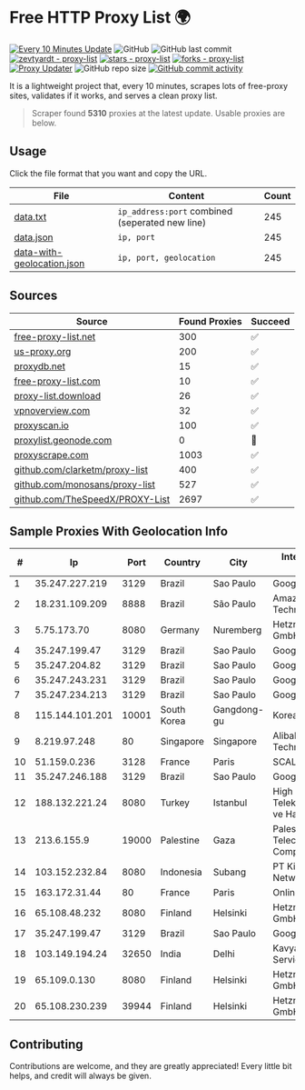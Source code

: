 
# Free HTTP Proxy List 🌍

[![Every 10 Minutes Update](https://github.com/mertguvencli/http-proxy-list/actions/workflows/main.yml/badge.svg?branch=main)](https://github.com/mertguvencli/http-proxy-list/actions/workflows/main.yml)
![GitHub](https://img.shields.io/github/license/mertguvencli/http-proxy-list)
![GitHub last commit](https://img.shields.io/github/last-commit/mertguvencli/http-proxy-list)
[![zevtyardt - proxy-list](https://img.shields.io/static/v1?label=zevtyardt&message=proxy-list&color=blue&logo=github)](https://github.com/zevtyardt/proxy-list "Go to GitHub repo")
[![stars - proxy-list](https://img.shields.io/github/stars/zevtyardt/proxy-list?style=social)](https://github.com/zevtyardt/proxy-list)
[![forks - proxy-list](https://img.shields.io/github/forks/zevtyardt/proxy-list?style=social)](https://github.com/zevtyardt/proxy-list)
[![Proxy Updater](https://github.com/zevtyardt/proxy-list/workflows/Proxy%20Updater/badge.svg)](https://github.com/zevtyardt/proxy-list/actions?query=workflow:"Proxy+Updater")
![GitHub repo size](https://img.shields.io/github/repo-size/zevtyardt/proxy-list)
[![GitHub commit activity](https://img.shields.io/github/commit-activity/m/zevtyardt/proxy-list?logo=commits)](https://github.com/zevtyardt/proxy-list/commits/main)

It is a lightweight project that, every 10 minutes, scrapes lots of free-proxy sites, validates if it works, and serves a clean proxy list.

> Scraper found **5310** proxies at the latest update. Usable proxies are below.

## Usage

Click the file format that you want and copy the URL.

|File|Content|Count|
|----|-------|-----|
|[data.txt](https://raw.githubusercontent.com/mertguvencli/http-proxy-list/main/proxy-list/data.txt)|`ip_address:port` combined (seperated new line)|245|
|[data.json](https://raw.githubusercontent.com/mertguvencli/http-proxy-list/main/proxy-list/data.json)|`ip, port`|245|
|[data-with-geolocation.json](https://raw.githubusercontent.com/mertguvencli/http-proxy-list/main/proxy-list/data-with-geolocation.json)|`ip, port, geolocation`|245|

## Sources

|Source|Found Proxies|Succeed|
|------|-------------|-------|
|[free-proxy-list.net](https://free-proxy-list.net)|300|✅|
|[us-proxy.org](https://www.us-proxy.org)|200|✅|
|[proxydb.net](http://proxydb.net)|15|✅|
|[free-proxy-list.com](https://free-proxy-list.com/?page=&port=&type%5B%5D=http&type%5B%5D=https&up_time=0&search=Search)|10|✅|
|[proxy-list.download](https://www.proxy-list.download/HTTP)|26|✅|
|[vpnoverview.com](https://vpnoverview.com/privacy/anonymous-browsing/free-proxy-servers)|32|✅|
|[proxyscan.io](https://www.proxyscan.io)|100|✅|
|[proxylist.geonode.com](https://proxylist.geonode.com/api/proxy-list?limit=300&page=1&sort_by=lastChecked&sort_type=desc&protocols=http,https)|0|🚫|
|[proxyscrape.com](https://api.proxyscrape.com/v2/?request=displayproxies&protocol=http&timeout=10000&country=all&ssl=all&anonymity=all)|1003|✅|
|[github.com/clarketm/proxy-list](https://raw.githubusercontent.com/clarketm/proxy-list/master/proxy-list-raw.txt)|400|✅|
|[github.com/monosans/proxy-list](https://raw.githubusercontent.com/monosans/proxy-list/main/proxies/http.txt)|527|✅|
|[github.com/TheSpeedX/PROXY-List](https://raw.githubusercontent.com/TheSpeedX/PROXY-List/master/http.txt)|2697|✅|


## Sample Proxies With Geolocation Info

|#|Ip|Port|Country|City|Internet Service Provider|
|-|--|----|-------|----|-------------------------|
|1|35.247.227.219|3129|Brazil|Sao Paulo|Google LLC|
|2|18.231.109.209|8888|Brazil|São Paulo|Amazon Technologies Inc.|
|3|5.75.173.70|8080|Germany|Nuremberg|Hetzner Online GmbH|
|4|35.247.199.47|3129|Brazil|Sao Paulo|Google LLC|
|5|35.247.204.82|3129|Brazil|Sao Paulo|Google LLC|
|6|35.247.243.231|3129|Brazil|Sao Paulo|Google LLC|
|7|35.247.234.213|3129|Brazil|Sao Paulo|Google LLC|
|8|115.144.101.201|10001|South Korea|Gangdong-gu|Korea Telecom|
|9|8.219.97.248|80|Singapore|Singapore|Alibaba (US) Technology Co., Ltd.|
|10|51.159.0.236|3128|France|Paris|SCALEWAY|
|11|35.247.246.188|3129|Brazil|Sao Paulo|Google LLC|
|12|188.132.221.24|8080|Turkey|Istanbul|High Speed Telekomunikasyon ve Hab. Hiz. Ltd. Sti.|
|13|213.6.155.9|19000|Palestine|Gaza|Palestine Telecommunications Company|
|14|103.152.232.84|8080|Indonesia|Subang|PT Kingpolah Network Solutions|
|15|163.172.31.44|80|France|Paris|Online S.A.S.|
|16|65.108.48.232|8080|Finland|Helsinki|Hetzner Online GmbH|
|17|35.247.199.47|3129|Brazil|Sao Paulo|Google LLC|
|18|103.149.194.24|32650|India|Delhi|Kavya Internet Services Pvt Ltd|
|19|65.109.0.130|8080|Finland|Helsinki|Hetzner Online GmbH|
|20|65.108.230.239|39944|Finland|Helsinki|Hetzner Online GmbH|



## Contributing

Contributions are welcome, and they are greatly appreciated! Every
little bit helps, and credit will always be given.

